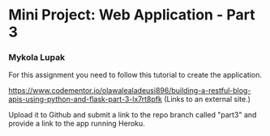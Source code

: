 # Mini Project: Web Application - Part 3 
### Mykola Lupak

For this assignment you need to follow this tutorial to create the application.

https://www.codementor.io/olawalealadeusi896/building-a-restful-blog-apis-using-python-and-flask-part-3-lx7rt8pfk (Links to an external site.)

Upload it to Github and submit a link to the repo branch called "part3" and provide a link to the app running Heroku.

